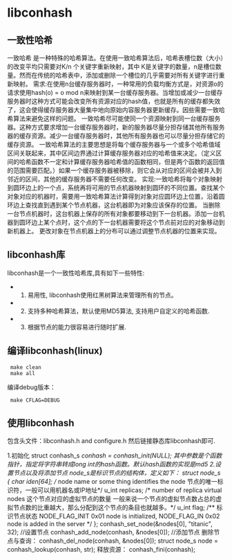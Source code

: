 libconhash
=========

一致性哈希
----------

一致哈希 是一种特殊的哈希算法。在使用一致哈希算法后，哈希表槽位数（大小）的改变平均只需要对K/n 个关键字重新映射，其中 K是关键字的数量，n是槽位数量。然而在传统的哈希表中，添加或删除一个槽位的几乎需要对所有关键字进行重新映射。
需求:在使用n台缓存服务器时，一种常用的负载均衡方式是，对资源o的请求使用hash(o) = o mod n来映射到某一台缓存服务器。当增加或减少一台缓存服务器时这种方式可能会改变所有资源对应的hash值，也就是所有的缓存都失效了，这会使得缓存服务器大量集中地向原始内容服务器更新缓存。因些需要一致哈希算法来避免这样的问题。 一致哈希尽可能使同一个资源映射到同一台缓存服务器。这种方式要求增加一台缓存服务器时，新的服务器尽量分担存储其他所有服务器的缓存资源。减少一台缓存服务器时，其他所有服务器也可以尽量分担存储它的缓存资源。 一致哈希算法的主要思想是将每个缓存服务器与一个或多个哈希值域区间关联起来，其中区间边界通过计算缓存服务器对应的哈希值来决定。（定义区间的哈希函数不一定和计算缓存服务器哈希值的函数相同，但是两个函数的返回值的范围需要匹配。）如果一个缓存服务器被移除，则它会从对应的区间会被并入到邻近的区间，其他的缓存服务器不需要任何改变。
实现:一致哈希将每个对象映射到圆环边上的一个点，系统再将可用的节点机器映射到圆环的不同位置。查找某个对象对应的机器时，需要用一致哈希算法计算得到对象对应圆环边上位置，沿着圆环边上查找直到遇到某个节点机器，这台机器即为对象应该保存的位置。 当删除一台节点机器时，这台机器上保存的所有对象都要移动到下一台机器。添加一台机器到圆环边上某个点时，这个点的下一台机器需要将这个节点前对应的对象移动到新机器上。 更改对象在节点机器上的分布可以通过调整节点机器的位置来实现。


libconhash库
------------

libconhash是一个一致性哈希库,具有如下一些特性:

- 1. 易用性, libconhash使用红黑树算法来管理所有的节点。
- 2. 支持多种哈希算法，默认使用MD5算法, 支持用户自定义的哈希函数.
- 3. 根据节点的能力很容易进行随时扩展.

编译libconhash(linux)
----------------
```
 make clean
 make all
```

编译debug版本：
```
 make CFLAG=DEBUG
```

使用libconhash
---------------
包含头文件：libconhash.h and configure.h
然后链接静态库libconhash即可.

1.初始化
struct conhash_s *conhash = conhash_init(NULL);
其中参数是个函数指针，指定将字符串转成long int的hash函数。默认hash函数的实现是md5
2.设置节点以及将添加节点
node_s是标识节点的结构体，定义如下：
struct node_s
{
char iden[64]; /* node name or some thing identifies the node 节点的唯一标识符，一般可以用机器名或IP地址*/
u_int replicas; /* number of replica virtual nodes 这个节点对应的虚拟节点的数量 一般来说一个节点的虚拟节点数占总的虚拟节点数的比重越大，那么分配到这个节点的条目也就越多。*/
u_int flag; /** 标识节点状态 NODE_FLAG_INIT 0x01 node is initialized, NODE_FLAG_IN 0x02  node is added in the server */
};
conhash_set_node(&nodes[0], "titanic", 32); //设置节点
conhash_add_node(conhash, &nodes[0]); //添加节点
删除节点与查询：
conhash_del_node(conhash, &nodes[0]);
struct node_s node = conhash_lookup(conhash, str);
释放资源：
conhash_fini(conhash);
